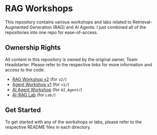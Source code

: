 # RAG Workshops

This repository contains various workshops and labs related to Retrieval-Augmented Generation (RAG) and AI Agents. I just combined all of the repositories into one repo for ease-of-access.

## Ownership Rights

All content in this repository is owned by the original owner, Team Headstarter. Please refer to the respective links for more information and access to the code:

- [RAG Workshop v2](https://github.com/team-headstart/RAG-Workshop-v2) (for `v2/`)
- [Agent Workshop v1](https://github.com/team-headstart/Agent-Workshop) (for `v1/`)
- [AI Agent Workshop](https://github.com/team-headstart/Agent-Workshop) (for `AI_Agent/`)
- [AI-RAG Lab](https://github.com/team-headstart/AI-RAG-Lab) (for `Lab/`)

## Get Started

To get started with any of the workshops or labs, please refer to the respective README files in each directory.